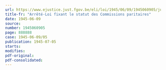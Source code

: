 ```yaml
---
url: https://www.ejustice.just.fgov.be/eli/loi/1945/06/09/1945060905/justel
title-fr: "Arrêté-Loi fixant le statut des Commissions paritaires"
date: 1945-06-09
source:
number: 1945060905
page: 888888
case: 1945-06-09/05
publication: 1945-07-05
starts:
modifies:
pdf-original:
pdf-consolidated:
---
```


